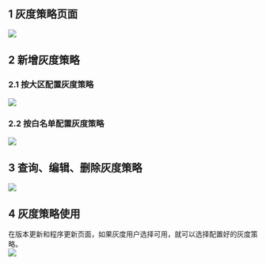 ## 1 灰度策略页面 
![](http://imgcache.tcecqpoc.fsphere.cn/image/mc.qcloudimg.com/static/img/82151847e0c71ad5eea6a2856028f3ed/huiducelue.png)

## 2 新增灰度策略

### 2.1 按大区配置灰度策略 
 
![](http://imgcache.tcecqpoc.fsphere.cn/image/mc.qcloudimg.com/static/img/ec3ccdaa5f6c52843b36d3d78f1293ca/hui-xinzeng.png)

### 2.2 按白名单配置灰度策略 
![](http://imgcache.tcecqpoc.fsphere.cn/image/mc.qcloudimg.com/static/img/369ea2e31a16729ac791bf9248453585/hui-baimingdan.png)

## 3 查询、编辑、删除灰度策略
![](http://imgcache.tcecqpoc.fsphere.cn/image/mc.qcloudimg.com/static/img/bf9d0c5dd08f9fa46ff6a537ff217e40/hui-manage.png)

## 4 灰度策略使用

在版本更新和程序更新页面，如果灰度用户选择可用，就可以选择配置好的灰度策略。  
![](http://imgcache.tcecqpoc.fsphere.cn/image/mc.qcloudimg.com/static/img/9e86b635bf1fd9290b994d729a775842/huis.png)